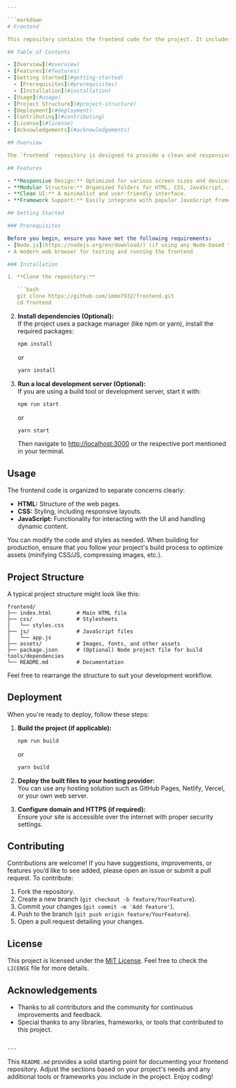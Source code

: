 ```yaml
---

```markdown
# Frontend

This repository contains the frontend code for the project. It includes the HTML, CSS, JavaScript, and other assets required to render and manage the user interface.

## Table of Contents

- [Overview](#overview)
- [Features](#features)
- [Getting Started](#getting-started)
  - [Prerequisites](#prerequisites)
  - [Installation](#installation)
- [Usage](#usage)
- [Project Structure](#project-structure)
- [Deployment](#deployment)
- [Contributing](#contributing)
- [License](#license)
- [Acknowledgements](#acknowledgements)

## Overview

The `frontend` repository is designed to provide a clean and responsive user interface for the project. It focuses on modern design practices and usability. Whether you're working with static HTML pages or integrating a dynamic JavaScript framework/library, this repository serves as your starting point for building high-quality user experiences.

## Features

- **Responsive Design:** Optimized for various screen sizes and devices.
- **Modular Structure:** Organized folders for HTML, CSS, JavaScript, images, fonts, etc.
- **Clean UI:** A minimalist and user-friendly interface.
- **Framework Support:** Easily integrate with popular JavaScript frameworks/libraries if needed (e.g., React, Vue, or Angular).

## Getting Started

### Prerequisites

Before you begin, ensure you have met the following requirements:
- [Node.js](https://nodejs.org/en/download/) (if using any Node-based tooling, build processes, or package managers)
- A modern web browser for testing and running the frontend

### Installation

1. **Clone the repository:**

   ```bash
   git clone https://github.com/immo7932/frontend.git
   cd frontend
   ```

2. **Install dependencies (Optional):**  
   If the project uses a package manager (like npm or yarn), install the required packages:

   ```bash
   npm install
   ```
   or

   ```bash
   yarn install
   ```

3. **Run a local development server (Optional):**  
   If you are using a build tool or development server, start it with:

   ```bash
   npm run start
   ```
   or

   ```bash
   yarn start
   ```

   Then navigate to [http://localhost:3000](http://localhost:3000) or the respective port mentioned in your terminal.

## Usage

The frontend code is organized to separate concerns clearly:
- **HTML:** Structure of the web pages.
- **CSS:** Styling, including responsive layouts.
- **JavaScript:** Functionality for interacting with the UI and handling dynamic content.

You can modify the code and styles as needed. When building for production, ensure that you follow your project's build process to optimize assets (minifying CSS/JS, compressing images, etc.).

## Project Structure

A typical project structure might look like this:

```plaintext
frontend/
├── index.html        # Main HTML file
├── css/              # Stylesheets
│   └── styles.css
├── js/               # JavaScript files
│   └── app.js
├── assets/           # Images, fonts, and other assets
├── package.json      # (Optional) Node project file for build tools/dependencies
└── README.md         # Documentation
```

Feel free to rearrange the structure to suit your development workflow.

## Deployment

When you're ready to deploy, follow these steps:

1. **Build the project (if applicable):**

   ```bash
   npm run build
   ```
   or

   ```bash
   yarn build
   ```

2. **Deploy the built files to your hosting provider:**  
   You can use any hosting solution such as GitHub Pages, Netlify, Vercel, or your own web server.

3. **Configure domain and HTTPS (if required):**  
   Ensure your site is accessible over the internet with proper security settings.

## Contributing

Contributions are welcome! If you have suggestions, improvements, or features you’d like to see added, please open an issue or submit a pull request. To contribute:

1. Fork the repository.
2. Create a new branch (`git checkout -b feature/YourFeature`).
3. Commit your changes (`git commit -m 'Add feature'`).
4. Push to the branch (`git push origin feature/YourFeature`).
5. Open a pull request detailing your changes.

## License

This project is licensed under the [MIT License](LICENSE). Feel free to check the `LICENSE` file for more details.

## Acknowledgements

- Thanks to all contributors and the community for continuous improvements and feedback.
- Special thanks to any libraries, frameworks, or tools that contributed to this project.

```

---
```


This `README.md` provides a solid starting point for documenting your frontend repository. Adjust the sections based on your project's needs and any additional tools or frameworks you include in the project. Enjoy coding!
